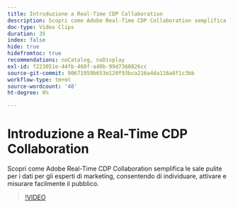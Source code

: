 ```yaml
---
title: Introduzione a Real-Time CDP Collaboration
description: Scopri come Adobe Real-Time CDP Collaboration semplifica le sale pulite per i dati per gli esperti di marketing, consentendo di individuare, attivare e misurare facilmente il pubblico.
doc-type: Video Clips
duration: 35
index: false
hide: true
hidefromtoc: true
recommendations: noCatalog, noDisplay
exl-id: f223051e-44fb-468f-a40b-99d7360826cc
source-git-commit: 90671959b653e120f93bca216a4da116a8f1c3bb
workflow-type: tm+mt
source-wordcount: '48'
ht-degree: 0%

---
```


# Introduzione a Real-Time CDP Collaboration

Scopri come Adobe Real-Time CDP Collaboration semplifica le sale pulite per i dati per gli esperti di marketing, consentendo di individuare, attivare e misurare facilmente il pubblico.

<!-- 65_OS511_3442426_34_introduction-to-realtime-cdp-collaboration -->
>[!VIDEO](https://video.tv.adobe.com/v/3458279/?learn=on&enablevpops=true)
